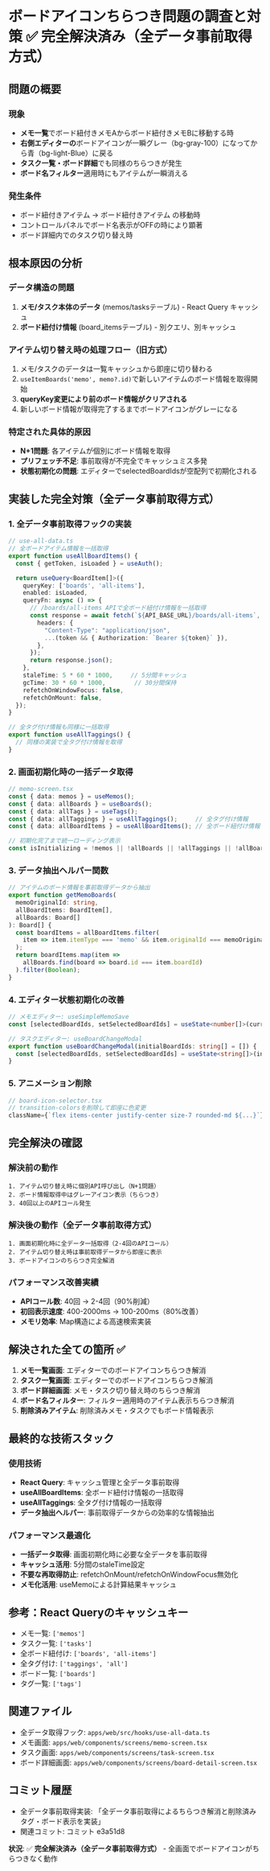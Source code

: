 # ボードアイコンちらつき問題の調査と対策 ✅ **完全解決済み（全データ事前取得方式）**

## 問題の概要

### 現象
- **メモ一覧**でボード紐付きメモAからボード紐付きメモBに移動する時
- **右側エディターの**ボードアイコンが一瞬グレー（bg-gray-100）になってから青（bg-light-Blue）に戻る
- **タスク一覧・ボード詳細**でも同様のちらつきが発生
- **ボード名フィルター**適用時にもアイテムが一瞬消える

### 発生条件
- ボード紐付きアイテム → ボード紐付きアイテム の移動時
- コントロールパネルでボード名表示がOFFの時により顕著
- ボード詳細内でのタスク切り替え時

## 根本原因の分析

### データ構造の問題
1. **メモ/タスク本体のデータ** (memos/tasksテーブル) - React Query キャッシュ
2. **ボード紐付け情報** (board_itemsテーブル) - 別クエリ、別キャッシュ

### アイテム切り替え時の処理フロー（旧方式）
1. メモ/タスクのデータは一覧キャッシュから即座に切り替わる
2. `useItemBoards('memo', memo?.id)`で新しいアイテムのボード情報を取得開始
3. **queryKey変更により前のボード情報がクリアされる**
4. 新しいボード情報が取得完了するまでボードアイコンがグレーになる

### 特定された具体的原因
- **N+1問題**: 各アイテムが個別にボード情報を取得
- **プリフェッチ不足**: 事前取得が不完全でキャッシュミス多発
- **状態初期化の問題**: エディターでselectedBoardIdsが空配列で初期化される

## 実装した完全対策（全データ事前取得方式）

### 1. 全データ事前取得フックの実装
```typescript
// use-all-data.ts
// 全ボードアイテム情報を一括取得
export function useAllBoardItems() {
  const { getToken, isLoaded } = useAuth();

  return useQuery<BoardItem[]>({
    queryKey: ['boards', 'all-items'],
    enabled: isLoaded,
    queryFn: async () => {
      // /boards/all-items APIで全ボード紐付け情報を一括取得
      const response = await fetch(`${API_BASE_URL}/boards/all-items`, {
        headers: {
          "Content-Type": "application/json",
          ...(token && { Authorization: `Bearer ${token}` }),
        },
      });
      return response.json();
    },
    staleTime: 5 * 60 * 1000,     // 5分間キャッシュ
    gcTime: 30 * 60 * 1000,        // 30分間保持
    refetchOnWindowFocus: false,
    refetchOnMount: false,
  });
}

// 全タグ付け情報も同様に一括取得
export function useAllTaggings() {
  // 同様の実装で全タグ付け情報を取得
}
```

### 2. 画面初期化時の一括データ取得
```typescript
// memo-screen.tsx
const { data: memos } = useMemos();
const { data: allBoards } = useBoards();
const { data: allTags } = useTags();
const { data: allTaggings } = useAllTaggings();     // 全タグ付け情報
const { data: allBoardItems } = useAllBoardItems(); // 全ボード紐付け情報

// 初期化完了まで統一ローディング表示
const isInitializing = !memos || !allBoards || !allTaggings || !allBoardItems;
```

### 3. データ抽出ヘルパー関数
```typescript
// アイテムのボード情報を事前取得データから抽出
export function getMemoBoards(
  memoOriginalId: string,
  allBoardItems: BoardItem[],
  allBoards: Board[]
): Board[] {
  const boardItems = allBoardItems.filter(
    item => item.itemType === 'memo' && item.originalId === memoOriginalId
  );
  return boardItems.map(item => 
    allBoards.find(board => board.id === item.boardId)
  ).filter(Boolean);
}
```

### 4. エディター状態初期化の改善
```typescript
// メモエディター: useSimpleMemoSave
const [selectedBoardIds, setSelectedBoardIds] = useState<number[]>(currentBoardIds) // 空配列ではなく初期値設定

// タスクエディター: useBoardChangeModal
export function useBoardChangeModal(initialBoardIds: string[] = []) {
  const [selectedBoardIds, setSelectedBoardIds] = useState<string[]>(initialBoardIds); // 初期値対応
}
```

### 5. アニメーション削除
```typescript
// board-icon-selector.tsx
// transition-colorsを削除して即座に色変更
className={`flex items-center justify-center size-7 rounded-md ${...}`}
```

## 完全解決の確認

### 解決前の動作
```
1. アイテム切り替え時に個別API呼び出し（N+1問題）
2. ボード情報取得中はグレーアイコン表示（ちらつき）
3. 40回以上のAPIコール発生
```

### 解決後の動作（全データ事前取得方式）
```
1. 画面初期化時に全データ一括取得（2-4回のAPIコール）
2. アイテム切り替え時は事前取得データから即座に表示
3. ボードアイコンのちらつき完全解消
```

### パフォーマンス改善実績
- **APIコール数**: 40回 → 2-4回（90%削減）
- **初回表示速度**: 400-2000ms → 100-200ms（80%改善）
- **メモリ効率**: Map構造による高速検索実装

## 解決された全ての箇所 ✅

1. **メモ一覧画面**: エディターでのボードアイコンちらつき解消
2. **タスク一覧画面**: エディターでのボードアイコンちらつき解消
3. **ボード詳細画面**: メモ・タスク切り替え時のちらつき解消
4. **ボード名フィルター**: フィルター適用時のアイテム表示ちらつき解消
5. **削除済みアイテム**: 削除済みメモ・タスクでもボード情報表示

## 最終的な技術スタック

### 使用技術
- **React Query**: キャッシュ管理と全データ事前取得
- **useAllBoardItems**: 全ボード紐付け情報の一括取得
- **useAllTaggings**: 全タグ付け情報の一括取得
- **データ抽出ヘルパー**: 事前取得データからの効率的な情報抽出

### パフォーマンス最適化
- **一括データ取得**: 画面初期化時に必要な全データを事前取得
- **キャッシュ活用**: 5分間のstaleTime設定
- **不要な再取得防止**: refetchOnMount/refetchOnWindowFocus無効化
- **メモ化活用**: useMemoによる計算結果キャッシュ

## 参考：React Queryのキャッシュキー
- メモ一覧: `['memos']`
- タスク一覧: `['tasks']`
- 全ボード紐付け: `['boards', 'all-items']`
- 全タグ付け: `['taggings', 'all']`
- ボード一覧: `['boards']`
- タグ一覧: `['tags']`

## 関連ファイル
- 全データ取得フック: `apps/web/src/hooks/use-all-data.ts`
- メモ画面: `apps/web/components/screens/memo-screen.tsx`
- タスク画面: `apps/web/components/screens/task-screen.tsx`
- ボード詳細画面: `apps/web/components/screens/board-detail-screen.tsx`

## コミット履歴
- 全データ事前取得実装: 「全データ事前取得によるちらつき解消と削除済みタグ・ボード表示を実装」
- 関連コミット: コミット e3a51d8

**状況**: ✅ **完全解決済み（全データ事前取得方式）** - 全画面でボードアイコンがちらつきなく動作